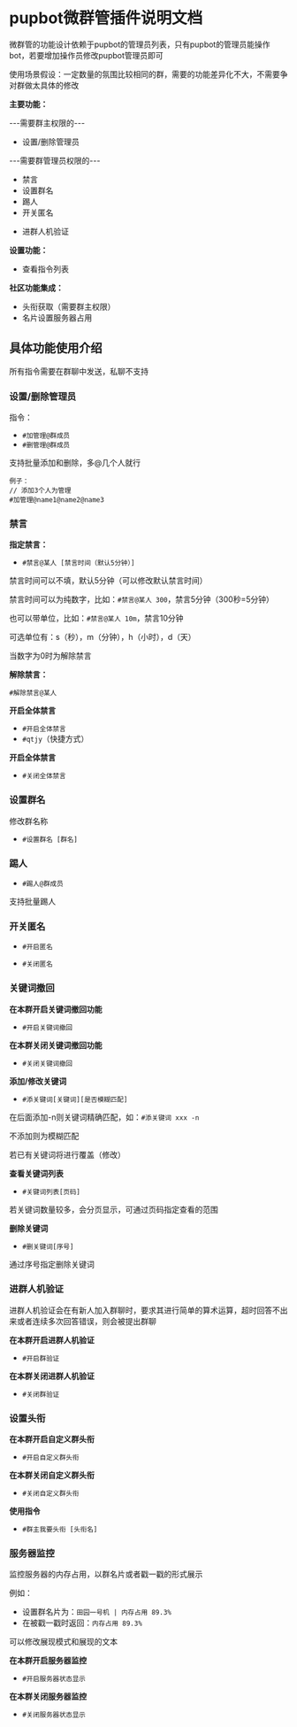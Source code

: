 # pupbot微群管插件说明文档

微群管的功能设计依赖于pupbot的管理员列表，只有pupbot的管理员能操作bot，若要增加操作员修改pupbot管理员即可

使用场景假设：一定数量的氛围比较相同的群，需要的功能差异化不大，不需要争对群做太具体的修改


**主要功能：**

---需要群主权限的---

- 设置/删除管理员

---需要群管理员权限的---
- 禁言
- 设置群名
- 踢人
- 开关匿名
<!-- - 关键词自动撤回 -->
- 进群人机验证

**设置功能：**

- 查看指令列表
<!-- - 管理员授权（仅管理员的权限，且不能踢bot管理员，主要是方便群管理使用） -->

**社区功能集成：**
- 头衔获取（需要群主权限）
- 名片设置服务器占用

## 具体功能使用介绍

所有指令需要在群聊中发送，私聊不支持

### 设置/删除管理员

指令：
- `#加管理@群成员`
- `#删管理@群成员`


支持批量添加和删除，多@几个人就行

```
例子：
// 添加3个人为管理
#加管理@name1@name2@name3
```
### 禁言

**指定禁言：**

- `#禁言@某人 [禁言时间（默认5分钟）]`

禁言时间可以不填，默认5分钟（可以修改默认禁言时间）

禁言时间可以为纯数字，比如：`#禁言@某人 300`，禁言5分钟（300秒=5分钟）

也可以带单位，比如：`#禁言@某人 10m`，禁言10分钟

可选单位有：s（秒），m（分钟），h（小时），d（天）

当数字为0时为解除禁言



**解除禁言：**

`#解除禁言@某人`

**开启全体禁言**

- `#开启全体禁言`
- `#qtjy`（快捷方式）

**开启全体禁言**
- `#关闭全体禁言`

### 设置群名

修改群名称

- `#设置群名 [群名]`


### 踢人

- `#踢人@群成员`

支持批量踢人


### 开关匿名

- `#开启匿名`

- `#关闭匿名`

### 关键词撤回

**在本群开启关键词撤回功能**

- `#开启关键词撤回`
  
**在本群关闭关键词撤回功能**

- `#关闭关键词撤回`
  
**添加/修改关键词**

- `#添关键词[关键词][是否模糊匹配]`

在后面添加-n则关键词精确匹配，如：`#添关键词 xxx -n`

不添加则为模糊匹配

若已有关键词将进行覆盖（修改）

**查看关键词列表**

- `#关键词列表[页码]`

若关键词数量较多，会分页显示，可通过页码指定查看的范围

**删除关键词**

- `#删关键词[序号]`

通过序号指定删除关键词

### 进群人机验证

进群人机验证会在有新人加入群聊时，要求其进行简单的算术运算，超时回答不出来或者连续多次回答错误，则会被提出群聊

**在本群开启进群人机验证**

- `#开启群验证`

**在本群关闭进群人机验证**

- `#关闭群验证`

### 设置头衔


**在本群开启自定义群头衔**

- `#开启自定义群头衔`

**在本群关闭自定义群头衔**

- `#关闭自定义群头衔`

**使用指令**

- `#群主我要头衔 [头衔名]`


### 服务器监控

监控服务器的内存占用，以群名片或者戳一戳的形式展示

例如：
- 设置群名片为：`田园一号机 | 内存占用 89.3%`
- 在被戳一戳时返回：`内存占用 89.3%`

可以修改展现模式和展现的文本

**在本群开启服务器监控**

- `#开启服务器状态显示`

**在本群关闭服务器监控**

- `#关闭服务器状态显示`